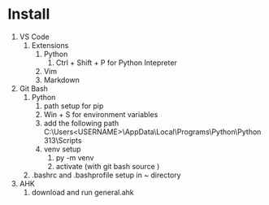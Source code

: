 # Install
1. VS Code
   1. Extensions
      1.  Python
          1.  Ctrl + Shift + P for Python Intepreter
      2.  Vim
      3.  Markdown 
2. Git Bash
   1. Python
      1. path setup for pip 
      2. Win + S for environment variables
      3. add the following path C:\Users\<USERNAME>\AppData\Local\Programs\Python\Python313\Scripts
      4. venv setup
         1. py -m venv <venv name>
         2. activate (with git bash source <path to activate file in venv folder>)
   2. .bashrc and .bashprofile setup in ~ directory
3. AHK
   1. download and run general.ahk